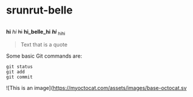 # srunrut-belle
######
**hi**
*hi*
~~hi~~
**hi_belle_hi**
***hi***
<sub>hihi</sup>
> Text that is a quote

Some basic Git commands are:
```
git status
git add
git commit
```

![This is an image](https://myoctocat.com/assets/images/base-octocat.sv
